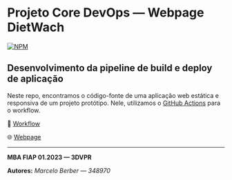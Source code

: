 # Projeto Core DevOps — Webpage DietWach
[![NPM](https://img.shields.io/npm/l/react)](https://github.com/marceloberber/dietwatch-webpage/blob/main/LICENSE)
## Desenvolvimento da pipeline de build e deploy de aplicação

Neste repo, encontramos o código-fonte de uma aplicação web estática e responsiva de um projeto protótipo. Nele, utilizamos o [GitHub Actions](https://docs.github.com/pt/actions) para o workflow.

📓 [Workflow](https://github.com/marceloberber/dietwatch-webpage/blob/main/.github/workflows/workflow.yaml)

🌐 [Webpage](https://marceloberber.github.io/dietwatch-webpage/)

---

**MBA FIAP 01.2023 — 3DVPR**

**Autores:** *Marcelo Berber — 348970*